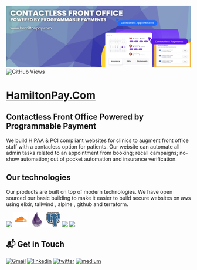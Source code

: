 ![alt README header](https://raw.githubusercontent.com/ah-dot-ai/.github/main/assets/banner.png)
![GitHub Views](https://komarev.com/ghpvc/?username=ah-dot-ai&color=FAC151)

# <a href="https://www.alexanderhamilton.ai">HamiltonPay.Com</a>

## Contactless Front Office Powered by Programmable Payment

We build HIPAA & PCI compliant websites for clinics to augment front office staff with a contacless option for patients. Our website can automate all admin tasks related to an appointment from booking; recall campaigns; no-show automation; out of pocket automation and insurance verification.


## Our technologies

Our products are built on top of modern technologies. We have open sourced our basic building to make it easier to build secure websites on aws using elixir, tailwind , alpine , github and terraform.

<p align="left">
  

  
<img src="https://raw.githubusercontent.com/ah-dot-ai/.github/main/assets/aws.svg" height="auto" width="40" style="backGroundColor: white">

<img src="https://raw.githubusercontent.com/ah-dot-ai/.github/main/assets/cloudflare.svg" height="auto" width="40">
<img src="https://raw.githubusercontent.com/ah-dot-ai/.github/main/assets/elixir.svg" height="auto" width="40">
<img src="https://raw.githubusercontent.com/ah-dot-ai/.github/main/assets/postgre.svg" height="auto" width="40">
<img src="https://raw.githubusercontent.com/ah-dot-ai/.github/main/assets/visualstudio-plain.svg" height="auto" width="40">
<img src="https://raw.githubusercontent.com/ah-dot-ai/.github/main/assets/git-original.svg" height="auto" width="40">
</p>

## 📬 Get in Touch

[<img alt="Gmail" src="https://img.shields.io/badge/Gmail-D14836?style=for-the-badge&logo=gmail&logoColor=white" />](mailto:contact@hamiltonpay.com)
[<img alt="linkedin" src="https://img.shields.io/badge/linkedin-%230077B5.svg?&style=for-the-badge&logo=linkedin&logoColor=white"/>](https://www.linkedin.com/company/hamilton-pay)
[<img alt="twitter" src="https://img.shields.io/badge/twitter-%231DA1F2.svg?&style=for-the-badge&logo=twitter&logoColor=white" />](https://twitter.com/hamilton_pay)
[<img alt="medium" src="https://img.shields.io/badge/medium-000000.svg?&style=for-the-badge&logo=medium&logoColor=white"/>](https://blog.hamiltonpay.com/)
